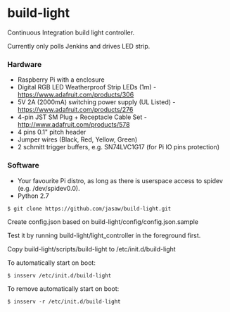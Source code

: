 build-light
===========

Continuous Integration build light controller.

Currently only polls Jenkins and drives LED strip.


### Hardware

* Raspberry Pi with a enclosure
* Digital RGB LED Weatherproof Strip LEDs (1m) - https://www.adafruit.com/products/306
* 5V 2A (2000mA) switching power supply (UL Listed) - https://www.adafruit.com/products/276
* 4-pin JST SM Plug + Receptacle Cable Set - http://www.adafruit.com/products/578
* 4 pins 0.1" pitch header
* Jumper wires (Black, Red, Yellow, Green)
* 2 schmitt trigger buffers, e.g. SN74LVC1G17 (for Pi IO pins protection)



### Software

* Your favourite Pi distro, as long as there is userspace access to spidev (e.g. /dev/spidev0.0).
* Python 2.7

```
$ git clone https://github.com/jasaw/build-light.git
```

Create config.json based on build-light/config/config.json.sample

Test it by running build-light/light_controller in the foreground first.

Copy build-light/scripts/build-light to /etc/init.d/build-light

To automatically start on boot:
```
$ insserv /etc/init.d/build-light
```

To remove automatically start on boot:
```
$ insserv -r /etc/init.d/build-light
```

